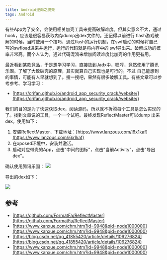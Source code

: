 ```yaml
---
title: Android逆向之脱壳
tags: Android
---
```


有些App为了安全，会使用相关加壳工具来提高破解难度。但其实意义不大，通过hook，应该是很容易获取内存dump出dex文件的。还记得以前进行
flash游戏破解的时候，当时使用一个技巧，通过flash的运行机制，在swf启动的时候将自己写的swfload进来并运行，运行的代码就是将内存中的
swf导出来。破解成功的概率非常高。而个人认为，通过代码混淆来增加阅读难度比加壳的作用更有用。

最近看到某款竟品，于是想学习学习，直接放到Jadx中，嗯哼，竟然使用了腾讯乐固。了解了大致破壳的原理，其实就算自己实现也是可行的。不过
自己能想到的事情，可能有人早就想到了。搜一搜吧，果然有很多破解工具。有些文章可以参考参考、学习学习：

- [https://crifan.github.io/android_app_security_crack/website/](https://crifan.github.io/android_app_security_crack/website/)

我们的目的是为了快速获取dex，阅读源码，所以就不折腾每个工具是怎么实现的了。找到文章说的工具，一个一个试吧。最终发现ReflectMaster可以dump
出来dex。使用如下：


1. 安装ReflectMaster，下载地址：[https://www.lanzous.com/i6x1kaf](https://www.lanzous.com/i6x1kaf)
2. 在xposed环境中，安装并激活。
3. 启动对应带壳的App，点击"中间的图标"，点击"当前Activity"，点击"导出dex"。

确认使用腾讯乐固：
![](./crack_2.jpg)

导出的dex如下：

![](./crack_1.jpg)


## 参考

- [https://github.com/FormatFa/ReflectMaster](https://github.com/FormatFa/ReflectMaster)
- [https://www.kanxue.com/chm.htm?id=9948&pid=node1000000](https://www.kanxue.com/chm.htm?id=9948&pid=node1000000)
- [https://blog.csdn.net/qq_41855420/article/details/106276824](https://blog.csdn.net/qq_41855420/article/details/106276824)
- [https://www.kanxue.com/chm.htm?id=9948&pid=node1000000](https://www.kanxue.com/chm.htm?id=9948&pid=node1000000)





